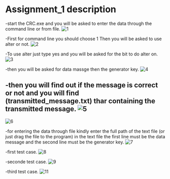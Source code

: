 # Assignment_1  description


-start the CRC.exe and you will be asked to enter the  data through the command line or from file.
![1](https://user-images.githubusercontent.com/34000758/48869581-6b1b1c80-ede6-11e8-96b5-24ddf4699ff5.PNG)

-First for command line you should choose 1 Then you will be asked to use alter or not.
![2](https://user-images.githubusercontent.com/34000758/48869607-8554fa80-ede6-11e8-906e-d2dda6a2a556.PNG)

-To use alter just type  yes and you will be asked for the bit to do alter on.
![3](https://user-images.githubusercontent.com/34000758/48869627-956cda00-ede6-11e8-94c7-39ccc44358df.PNG)

-then you will be asked for data massge then the generator key.
![4](https://user-images.githubusercontent.com/34000758/48869650-af0e2180-ede6-11e8-9a61-0f4aa0a53482.PNG)

-then you will find out if the message is correct or not and you will find (transmitted_message.txt) thar containing the transmitted message.
![5](https://user-images.githubusercontent.com/34000758/48869659-bcc3a700-ede6-11e8-98f0-6f1676e2167a.PNG)
-
![6](https://user-images.githubusercontent.com/34000758/48869677-c77e3c00-ede6-11e8-8c7a-27ec79427bd7.PNG)

-for entering the data through file kindly enter the full path of the text file (or just drag the file to the program)
in the text file the first line must be the data message and the second line must be the generator key.
![7](https://user-images.githubusercontent.com/34000758/48869704-d5cc5800-ede6-11e8-8aa8-2de2d2ecc266.PNG)

-first test case.
![8](https://user-images.githubusercontent.com/34000758/48869723-e41a7400-ede6-11e8-80f9-f0373e2fec74.PNG)

-seconde test case.
![9](https://user-images.githubusercontent.com/34000758/48869735-ef6d9f80-ede6-11e8-8d52-db93685d7795.PNG)

-third test case.
![11](https://user-images.githubusercontent.com/34000758/48869757-01e7d900-ede7-11e8-827c-9c074ecd5e57.PNG)
